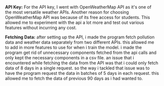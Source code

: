 **API Key:**
For the API key, I went with OpenWeatherMap API as it's one of the most versatile weather APIs. Another reason for choosing OpenWeatherMap API was because of its free access for students. This allowed me to experiment with the api a lot more and test out various features without incurring any cost.

**Fetching Data:**
after setting up the API, i made the program fetch pollution data and weather data separately from two different APIs. this allowed me to add in more features to use for when i train the model. i made the program get rid of unnecessary components fetched from the api calls and only kept the necessary components in a csv file. an issue that i encountered while fetching the data from the API was that i could only fetch data of 8 days in a single request. so the way i tackled that issue was to have the program request the data in batches of 5 days in each request. this allowed me to fetch the data of previous 90 days as i had wanted to.